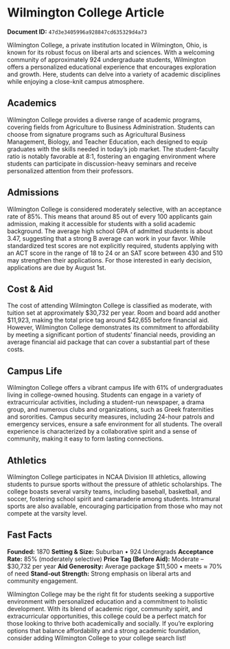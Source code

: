 # Wilmington College Article

**Document ID:** `47d3e3405996a928847cd635329d4a73`

Wilmington College, a private institution located in Wilmington, Ohio, is known for its robust focus on liberal arts and sciences. With a welcoming community of approximately 924 undergraduate students, Wilmington offers a personalized educational experience that encourages exploration and growth. Here, students can delve into a variety of academic disciplines while enjoying a close-knit campus atmosphere.

## Academics
Wilmington College provides a diverse range of academic programs, covering fields from Agriculture to Business Administration. Students can choose from signature programs such as Agricultural Business Management, Biology, and Teacher Education, each designed to equip graduates with the skills needed in today’s job market. The student-faculty ratio is notably favorable at 8:1, fostering an engaging environment where students can participate in discussion-heavy seminars and receive personalized attention from their professors.

## Admissions
Wilmington College is considered moderately selective, with an acceptance rate of 85%. This means that around 85 out of every 100 applicants gain admission, making it accessible for students with a solid academic background. The average high school GPA of admitted students is about 3.47, suggesting that a strong B average can work in your favor. While standardized test scores are not explicitly required, students applying with an ACT score in the range of 18 to 24 or an SAT score between 430 and 510 may strengthen their applications. For those interested in early decision, applications are due by August 1st.

## Cost & Aid
The cost of attending Wilmington College is classified as moderate, with tuition set at approximately $30,732 per year. Room and board add another $11,923, making the total price tag around $42,655 before financial aid. However, Wilmington College demonstrates its commitment to affordability by meeting a significant portion of students’ financial needs, providing an average financial aid package that can cover a substantial part of these costs.

## Campus Life
Wilmington College offers a vibrant campus life with 61% of undergraduates living in college-owned housing. Students can engage in a variety of extracurricular activities, including a student-run newspaper, a drama group, and numerous clubs and organizations, such as Greek fraternities and sororities. Campus security measures, including 24-hour patrols and emergency services, ensure a safe environment for all students. The overall experience is characterized by a collaborative spirit and a sense of community, making it easy to form lasting connections.

## Athletics
Wilmington College participates in NCAA Division III athletics, allowing students to pursue sports without the pressure of athletic scholarships. The college boasts several varsity teams, including baseball, basketball, and soccer, fostering school spirit and camaraderie among students. Intramural sports are also available, encouraging participation from those who may not compete at the varsity level.

## Fast Facts
**Founded:** 1870
**Setting & Size:** Suburban • 924 Undergrads
**Acceptance Rate:** 85% (moderately selective)
**Price Tag (Before Aid):** Moderate – $30,732 per year
**Aid Generosity:** Average package $11,500 • meets ≈ 70% of need
**Stand-out Strength:** Strong emphasis on liberal arts and community engagement.

Wilmington College may be the right fit for students seeking a supportive environment with personalized education and a commitment to holistic development. With its blend of academic rigor, community spirit, and extracurricular opportunities, this college could be a perfect match for those looking to thrive both academically and socially. If you’re exploring options that balance affordability and a strong academic foundation, consider adding Wilmington College to your college search list!
